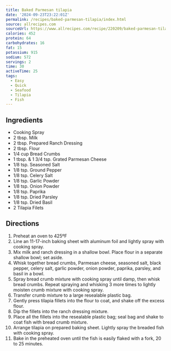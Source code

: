 ```yaml
---
title: Baked Parmesan tilapia
date: '2024-09-23T23:22:01Z'
permalink: /recipes/baked-parmesan-tilapia/index.html
source: allrecipes.com
sourceUrl: https://www.allrecipes.com/recipe/220209/baked-parmesan-tilapia/
calories: 452
protein: 64
carbohydrates: 16
fat: 15
potassium: 915
sodium: 572
servings: 2
time: 30
activeTime: 25
tags:
  - Easy
  - Quick
  - Seafood
  - Tilapia
  - Fish
---
```


## Ingredients

- Cooking Spray
- 2 tbsp. Milk
- 2 tbsp. Prepared Ranch Dressing
- 2 tbsp. Flour
- 1/4 cup Bread Crumbs
- 1 tbsp. & 1 3/4 tsp. Grated Parmesan Cheese
- 1/8 tsp. Seasoned Salt
- 1/8 tsp. Ground Pepper
- 1/8 tsp. Celery Salt
- 1/8 tsp. Garlic Powder
- 1/8 tsp. Onion Powder
- 1/8 tsp. Paprika
- 1/8 tsp. Dried Parsley
- 1/8 tsp. Dried Basil
- 2 Tilapia Filets

## Directions

1. Preheat an oven to 425ºF
1. Line an 11-17-inch baking sheet with aluminum foil and lightly spray with cooking spray.
1. Mix milk and ranch dressing in a shallow bowl. Place flour in a separate shallow bowl; set aside.
1. Whisk together bread crumbs, Parmesan cheese, seasoned salt, black pepper, celery salt, garlic powder, onion powder, paprika, parsley, and basil in a bowl.
1. Spray bread crumb mixture with cooking spray until damp, then whisk bread crumbs. Repeat spraying and whisking 3 more times to lightly moisten crumb mixture with cooking spray.
1. Transfer crumb mixture to a large resealable plastic bag.
1. Gently press tilapia fillets into the flour to coat, and shake off the excess flour.
1. Dip the fillets into the ranch dressing mixture.
1. Place all the fillets into the resealable plastic bag; seal bag and shake to coat fish with bread crumb mixture.
1. Arrange tilapia on prepared baking sheet. Lightly spray the breaded fish with cooking spray.
1. Bake in the preheated oven until the fish is easily flaked with a fork, 20 to 25 minutes.